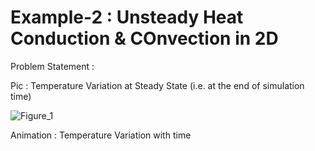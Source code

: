 # Example-2 : Unsteady Heat Conduction & COnvection in 2D

Problem Statement :



Pic : Temperature Variation at Steady State (i.e. at the end of simulation time)

![Figure_1](https://user-images.githubusercontent.com/68963724/120976028-90e35380-c78f-11eb-93a0-601d7d741d3c.png)


Animation : Temperature Variation with time

